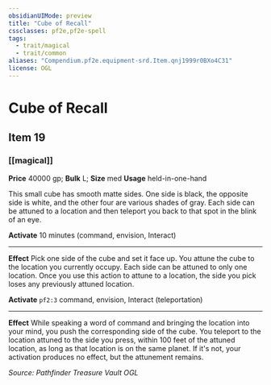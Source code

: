 ```yaml
---
obsidianUIMode: preview
title: "Cube of Recall"
cssclasses: pf2e,pf2e-spell
tags:
  - trait/magical
  - trait/common
aliases: "Compendium.pf2e.equipment-srd.Item.qnj1999r0BXo4C31"
license: OGL
---
```

# Cube of Recall
## Item 19
### [[magical]]


**Price** 40000 gp; 
**Bulk** L; **Size** med
**Usage** held-in-one-hand

This small cube has smooth matte sides. One side is black, the opposite side is white, and the other four are various shades of gray. Each side can be attuned to a location and then teleport you back to that spot in the blink of an eye.

**Activate** 10 minutes (command, envision, Interact)

* * *

**Effect** Pick one side of the cube and set it face up. You attune the cube to the location you currently occupy. Each side can be attuned to only one location. Once you use this action to attune to a location, the side you pick loses any previously attuned location.

**Activate** `pf2:3` command, envision, Interact (teleportation)

* * *

**Effect** While speaking a word of command and bringing the location into your mind, you push the corresponding side of the cube. You teleport to the location attuned to the side you press, within 100 feet of the attuned location, as long as that location is on the same planet. If it's not, your activation produces no effect, but the attunement remains.

*Source: Pathfinder Treasure Vault*
*OGL*